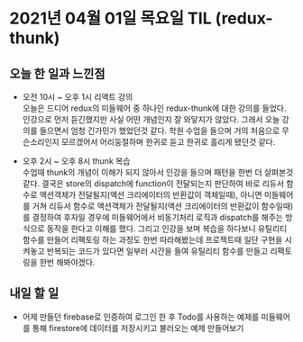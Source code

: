 # 2021년 04월 01일 목요일 TIL (redux-thunk)

## 오늘 한 일과 느낀점
- 오전 10시 ~ 오후 1시 리액트 강의  
오늘은 드디어 redux의 미들웨어 중 하나인 redux-thunk에 대한 강의를 들었다. 인강으로 먼저 듣긴했지만 사실 어떤 개념인지 잘 와닿지가 않았다. 그래서 오늘 강의를 들으면서 엄청 긴가민가 했었던것 같다. 학원 수업을 들으며 거의 처음으로 무슨소리인지 모르겠어서 어리둥절하며 한귀로 듣고 한귀로 흘리게 됐던것 같다.

- 오후 2시 ~ 오후 8시 thunk 복습  
수업때 thunk의 개념이 이해가 되지 않아서 인강을 들으며 패턴을 한번 더 살펴본것 같다. 결국은 store의 dispatch에 function이 전달되는지 판단하여 바로 리듀서 함수로 액션객체가 전달될지(액션 크리에이터의 반환값이 객체일때), 아니면 미들웨어를 거쳐 리듀서 함수로 액션객체가 전달될지(액션 크리에이터의 반환값이 함수일때)를 결정하여 후자일 경우에 미들웨어에서 비동기처리 로직과 dispatch를 해주는 방식으로 동작을 한다고 이해를 했다. 그리고 인강을 보며 복습을 하다보니 유틸리티 함수를 만들어 리팩토링 하는 과정도 한번 따라해봤는데 프로젝트때 일단 구현을 시켜놓고 반복되는 코드가 있다면 일부러 시간을 들여 유틸리티 함수를 만들고 리팩토링을 한번 해봐야겠다.   

## 내일 할 일
- 어제 만들던 firebase로 인증하여 로그인 한 후 Todo를 사용하는 예제를 미들웨어를 통해 firestore에 데이터를 저장시키고 불러오는 예제 만들어보기
